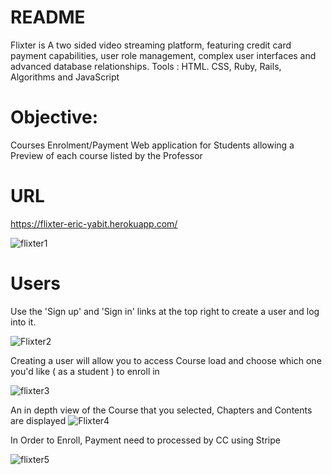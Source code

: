 # README

Flixter is A two sided video streaming platform, featuring credit card payment capabilities, user role management, complex user interfaces and advanced database relationships.
Tools : HTML. CSS, Ruby, Rails, Algorithms and JavaScript

# Objective:

Courses Enrolment/Payment Web application for Students allowing a Preview of each course listed by the Professor 


 # URL
 https://flixter-eric-yabit.herokuapp.com/
 
![flixter1](https://user-images.githubusercontent.com/50501566/76135768-2c6b9e80-5ff8-11ea-950c-900768be7011.jpg)


# Users
Use the 'Sign up' and 'Sign in' links at the top right to create a user and log into it.

![Flixter2](https://user-images.githubusercontent.com/50501566/76135823-a439c900-5ff8-11ea-8207-de9e8055d512.jpg)

Creating a user will allow you to access Course load and choose which one you'd like ( as a student ) to enroll in

![flixter3](https://user-images.githubusercontent.com/50501566/76135856-fa0e7100-5ff8-11ea-805a-12f8ac8276cd.jpg)

An in depth view of the Course that you selected, Chapters and Contents are displayed 
![Flixter4](https://user-images.githubusercontent.com/50501566/76135896-638e7f80-5ff9-11ea-82c6-8f9800adecfc.jpg)

In Order to Enroll, Payment need to processed by CC using Stripe

![flixter5](https://user-images.githubusercontent.com/50501566/76135961-1b239180-5ffa-11ea-985d-d2df93a38c9e.jpg)
